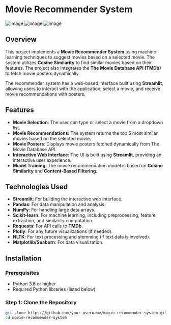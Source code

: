 # Movie Recommender System

![image](https://github.com/user-attachments/assets/f9689f02-b8e1-4f2f-aa76-8cd03c020b29)
![image](https://github.com/user-attachments/assets/f65ac355-77a9-4ce6-b27c-a0ab7ebdc348)
![image](https://github.com/user-attachments/assets/cd8b53db-2e1e-43d1-91fd-da0a6745ea04)

## Overview

This project implements a **Movie Recommender System** using machine learning techniques to suggest movies based on a selected movie. The system utilizes **Cosine Similarity** to find similar movies based on their features. The project also integrates the **The Movie Database API (TMDb)** to fetch movie posters dynamically.

The recommender system has a web-based interface built using **Streamlit**, allowing users to interact with the application, select a movie, and receive movie recommendations with posters.

## Features

- **Movie Selection**: The user can type or select a movie from a dropdown list.
- **Movie Recommendations**: The system returns the top 5 most similar movies based on the selected movie.
- **Movie Posters**: Displays movie posters fetched dynamically from The Movie Database API.
- **Interactive Web Interface**: The UI is built using **Streamlit**, providing an interactive user experience.
- **Model Training**: The movie recommendation model is based on **Cosine Similarity** and **Content-Based Filtering**.

## Technologies Used

- **Streamlit**: For building the interactive web interface.
- **Pandas**: For data manipulation and analysis.
- **NumPy**: For handling large data arrays.
- **Scikit-learn**: For machine learning, including preprocessing, feature extraction, and similarity computation.
- **Requests**: For API calls to **TMDb**.
- **Plotly**: For any future visualizations (if needed).
- **NLTK**: For text processing and stemming (if text data is involved).
- **Matplotlib/Seaborn**: For data visualization.

## Installation

### Prerequisites

- Python 3.6 or higher
- Required Python libraries (listed below)

### Step 1: Clone the Repository
```bash
git clone https://github.com/your-username/movie-recommender-system.git
cd movie-recommender-system






